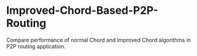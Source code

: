 # Improved-Chord-Based-P2P-Routing
Compare performance of normal Chord and Improved Chord algorithms in P2P routing application. 
